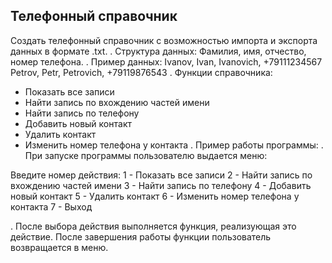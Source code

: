 ## Телефонный справочник

Создать телефонный справочник 
с возможностью импорта и экспорта данных в формате .txt.
.
Структура данных:
Фамилия, имя, отчество, номер телефона.
.
Пример данных:
Ivanov, Ivan, Ivanovich, +79111234567
Petrov, Petr, Petrovich, +79119876543
.
Функции справочника:
- Показать все записи
- Найти запись по вхождению частей имени
- Найти запись по телефону
- Добавить новый контакт
- Удалить контакт
- Изменить номер телефона у контакта
.
Пример работы программы:
.
При запуске программы пользователю выдается меню:

Введите номер действия:
1 - Показать все записи
2 - Найти запись по вхождению частей имени
3 - Найти запись по телефону
4 - Добавить новый контакт
5 - Удалить контакт
6 - Изменить номер телефона у контакта
7 - Выход

.
После выбора действия выполняется функция, реализующая это действие.
После завершения работы функции пользователь возвращается в меню.
